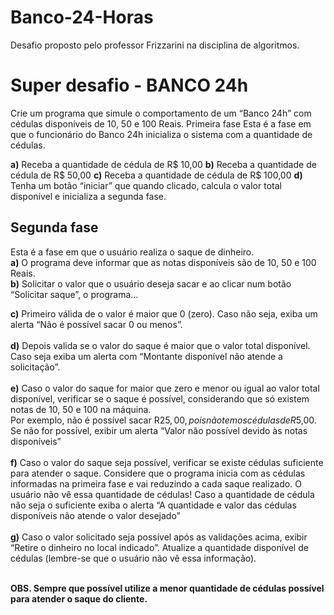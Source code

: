# Banco-24-Horas
Desafio proposto pelo professor Frizzarini na disciplina de algoritmos.


<h1>Super desafio - BANCO 24h </h1>

<p>Crie um programa que simule o comportamento de um “Banco 24h” com cédulas
disponíveis de 10, 50 e 100 Reais.
Primeira fase
Esta é a fase em que o funcionário do Banco 24h inicializa o sistema com a quantidade
de cédulas.</p>

<b>a)</b> Receba a quantidade de cédula de R$ 10,00
<b>b)</b> Receba a quantidade de cédula de R$ 50,00
<b>c)</b> Receba a quantidade de cédula de R$ 100,00
<b>d)</b> Tenha um botão “iniciar” que quando clicado, calcula o valor total disponível e
inicializa a segunda fase.

<h2>Segunda fase</h2>

Esta é a fase em que o usuário realiza o saque de dinheiro.<br>
<b>a)</b> O programa deve informar que as notas disponíveis são de 10, 50 e 100 Reais.<br>
<b>b)</b> Solicitar o valor que o usuário deseja sacar e ao clicar num botão “Solicitar saque”, o
programa…<br>

<b>c)</b> Primeiro válida de o valor é maior que 0 (zero). Caso não seja, exiba um alerta “Não
é possível sacar 0 ou menos”.<br><br>
<b>d)</b> Depois valida se o valor do saque é maior que o valor total disponível. Caso seja
exiba um alerta com “Montante disponível não atende a solicitação”.<br><br>
<b>e)</b> Caso o valor do saque for maior que zero e menor ou igual ao valor total disponível,
verificar se o saque é possível, considerando que só existem notas de 10, 50 e 100 na
máquina.<br> Por exemplo, não é possível sacar R$25,00, pois não temos cédulas de
R$5,00. Se não for possível, exibir um alerta “Valor não possível devido às notas
disponíveis”<br><br>
<b>f)</b> Caso o valor do saque seja possível, verificar se existe cédulas suficiente para
atender o saque. Considere que o programa inicia com as cédulas informadas na
primeira fase e vai reduzindo a cada saque realizado. O usuário não vê essa quantidade
de cédulas! Caso a quantidade de cédula não seja o suficiente exiba o alerta “A
quantidade e valor das cédulas disponíveis não atende o valor desejado”<br><br>
<b>g)</b> Caso o valor solicitado seja possível após as validações acima, exibir “Retire o
dinheiro no local indicado”. Atualize a quantidade disponível de cédulas (lembre-se
que o usuário não vê essa informação).<br><br>

<b>OBS. Sempre que possível utilize a menor quantidade de cédulas possível para atender
o saque do cliente.</b>
